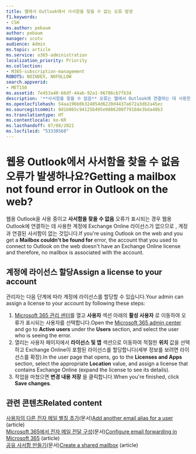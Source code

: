 ```yaml
---
title: 웹에서 Outlook에서 사서함을 찾을 수 없는 오류 발생
f1.keywords:
- CSH
ms.author: pebaum
author: pebaum
manager: scotv
audience: Admin
ms.topic: article
ms.service: o365-administration
localization_priority: Priority
ms.collection:
- M365-subscription-management
ROBOTS: NOINDEX, NOFOLLOW
search.appverid:
- MET150
ms.assetid: 7e453a40-66df-44ab-92a1-96786cb7fb34
description: '**사서함을 찾을 수 없음** 오류는 웹에서 Outlook에 연결하는 데 사용한 계정에 Exchange Online 라이선스가 없음을 의미합니다.'
ms.openlocfilehash: 54aa196b0b324054d6220d4437a672a3db2a45ec
ms.sourcegitcommit: 0d1b065c94125b495e9886200f7918de3bda40b3
ms.translationtype: HT
ms.contentlocale: ko-KR
ms.lasthandoff: 07/08/2021
ms.locfileid: "53338568"
---
```

# <a name="getting-a-mailbox-not-found-error-in-outlook-on-the-web"></a><span data-ttu-id="ead73-103">웹용 Outlook에서 사서함을 찾을 수 없음 오류가 발생하나요?</span><span class="sxs-lookup"><span data-stu-id="ead73-103">Getting a mailbox not found error in Outlook on the web?</span></span>

<span data-ttu-id="ead73-104">웹용 Outlook을 사용 중이고 **사서함을 찾을 수 없음** 오류가 표시되는 경우 웹용 Outlook에 연결하는 데 사용한 계정에 Exchange Online 라이선스가 없으므로 , 계정과 연결된 사서함이 없는 것입니다.</span><span class="sxs-lookup"><span data-stu-id="ead73-104">If you're using Outlook on the web and you get a  **Mailbox couldn't be found for**  error, the account that you used to connect to Outlook on the web doesn't have an Exchange Online license and therefore, no mailbox is associated with the account.</span></span> 

## <a name="assign-a-license-to-your-account"></a><span data-ttu-id="ead73-105">계정에 라이선스 할당</span><span class="sxs-lookup"><span data-stu-id="ead73-105">Assign a license to your account</span></span>

<span data-ttu-id="ead73-106">관리자는 다음 단계에 따라 계정에 라이선스를 할당할 수 있습니다.</span><span class="sxs-lookup"><span data-stu-id="ead73-106">Your admin can assign a license to your account by following these steps:</span></span>

1. <span data-ttu-id="ead73-107">[Microsoft 365 관리 센터](https://admin.microsoft.com/adminportal/home#/homepage)를 열고 **사용자** 섹션 아래의 **활성 사용자** 로 이동하여 오류가 표시되는 사용자를 선택합니다.</span><span class="sxs-lookup"><span data-stu-id="ead73-107">Open the  [Microsoft 365 admin center](https://admin.microsoft.com/adminportal/home#/homepage)  and go to  **Active users**  under the  **Users**  section, and select the user who is seeing the error.</span></span>
1. <span data-ttu-id="ead73-108">열리는 사용자 페이지에서 **라이선스 및 앱** 섹션으로 이동하여 적절한 **위치** 값을 선택하고 Exchange Online이 포함된 라이선스를 할당합니다(세부 정보를 보려면 라이선스를 확장).</span><span class="sxs-lookup"><span data-stu-id="ead73-108">In the user page that opens, go to the  **Licenses and Apps**  section, select the appropriate  **Location**  value, and assign a license that contains Exchange Online (expand the license to see its details).</span></span> 
1. <span data-ttu-id="ead73-109">작업을 마쳤으면 **변경 내용 저장** 을 클릭합니다.</span><span class="sxs-lookup"><span data-stu-id="ead73-109">When you're finished, click  **Save changes**.</span></span>

## <a name="related-content"></a><span data-ttu-id="ead73-110">관련 콘텐츠</span><span class="sxs-lookup"><span data-stu-id="ead73-110">Related content</span></span>

<span data-ttu-id="ead73-111">[사용자의 다른 전자 메일 별칭 추가](../email/add-another-email-alias-for-a-user.md)(문서)</span><span class="sxs-lookup"><span data-stu-id="ead73-111">[Add another email alias for a user](../email/add-another-email-alias-for-a-user.md) (article)</span></span>\
<span data-ttu-id="ead73-112">[Microsoft 365에서 전자 메일 전달 구성](../email/configure-email-forwarding.md)(문서)</span><span class="sxs-lookup"><span data-stu-id="ead73-112">[Configure email forwarding in Microsoft 365](../email/configure-email-forwarding.md) (article)</span></span>\
<span data-ttu-id="ead73-113">[공유 사서함 만들기](../email/create-a-shared-mailbox.md)(문서)</span><span class="sxs-lookup"><span data-stu-id="ead73-113">[Create a shared mailbox](../email/create-a-shared-mailbox.md) (article)</span></span>
